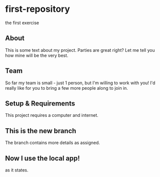 # first-repository
the first exercise

## About
This is some text about my project.
Parties are great right? Let me tell you how mine will be the very best.

## Team
So far my team is small - just 1 person, but I'm willing to work with you!
I'd really like for you to bring a few more people along to join in.

## Setup & Requirements
This project requires a computer and internet.


## This is the new branch
The branch contains more details as assigned.

## Now I use the local app!
as it states.
